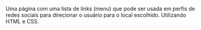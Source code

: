 Uma página com uma lista de links (menu) que pode ser usada em perfis de redes sociais para direcionar o usuário para o local escolhido. Utilizando HTML e CSS.
